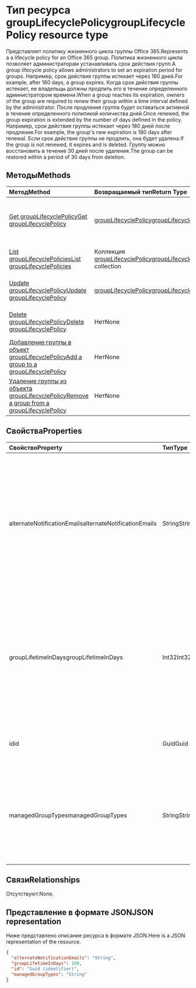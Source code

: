 # <a name="grouplifecyclepolicy-resource-type"></a><span data-ttu-id="65553-101">Тип ресурса groupLifecyclePolicy</span><span class="sxs-lookup"><span data-stu-id="65553-101">groupLifecyclePolicy resource type</span></span>

<span data-ttu-id="65553-102">Представляет политику жизненного цикла группы Office 365.</span><span class="sxs-lookup"><span data-stu-id="65553-102">Represents a a lifecycle policy for an Office 365 group.</span></span> <span data-ttu-id="65553-103">Политика жизненного цикла позволяет администраторам устанавливать срок действия групп.</span><span class="sxs-lookup"><span data-stu-id="65553-103">A group lifecycle policy allows administrators to set an expiration period for groups.</span></span> <span data-ttu-id="65553-104">Например, срок действия группы истекает через 180 дней.</span><span class="sxs-lookup"><span data-stu-id="65553-104">For example, after 180 days, a group expires.</span></span> <span data-ttu-id="65553-105">Когда срок действия группы истекает, ее владельцы должны продлить его в течение определенного администратором времени.</span><span class="sxs-lookup"><span data-stu-id="65553-105">When a group reaches its expiration, owners of the group are required to renew their group within a time interval defined by the administrator.</span></span> <span data-ttu-id="65553-106">После продления группа будет оставаться активной в течение определенного политикой количества дней.</span><span class="sxs-lookup"><span data-stu-id="65553-106">Once renewed, the group expiration is extended by the number of days defined in the policy.</span></span> <span data-ttu-id="65553-107">Например, срок действия группы истекает через 180 дней после продления.</span><span class="sxs-lookup"><span data-stu-id="65553-107">For example, the group's new expiration is 180 days after renewal.</span></span> <span data-ttu-id="65553-108">Если срок действия группы не продлить, она будет удалена.</span><span class="sxs-lookup"><span data-stu-id="65553-108">If the group is not renewed, it expires and is deleted.</span></span> <span data-ttu-id="65553-109">Группу можно восстановить в течение 30 дней после удаления.</span><span class="sxs-lookup"><span data-stu-id="65553-109">The group can be restored within a period of 30 days from deletion.</span></span>

## <a name="methods"></a><span data-ttu-id="65553-110">Методы</span><span class="sxs-lookup"><span data-stu-id="65553-110">Methods</span></span>

| <span data-ttu-id="65553-111">Метод</span><span class="sxs-lookup"><span data-stu-id="65553-111">Method</span></span> | <span data-ttu-id="65553-112">Возвращаемый тип</span><span class="sxs-lookup"><span data-stu-id="65553-112">Return Type</span></span> | <span data-ttu-id="65553-113">Описание</span><span class="sxs-lookup"><span data-stu-id="65553-113">Description</span></span> |
|:---------------|:--------|:----------|
|[<span data-ttu-id="65553-114">Get groupLifecyclePolicy</span><span class="sxs-lookup"><span data-stu-id="65553-114">Get groupLifecyclePolicy</span></span>](../api/grouplifecyclepolicy_get.md) | [<span data-ttu-id="65553-115">groupLifecyclePolicy</span><span class="sxs-lookup"><span data-stu-id="65553-115">groupLifecyclePolicy</span></span>](grouplifecyclepolicy.md) |<span data-ttu-id="65553-116">Чтение свойств и связей объекта groupLifecyclePolicy.</span><span class="sxs-lookup"><span data-stu-id="65553-116">Read properties and relationships of a groupLifecyclePolicy object.</span></span>|
|[<span data-ttu-id="65553-117">List groupLifecyclePolicies</span><span class="sxs-lookup"><span data-stu-id="65553-117">List groupLifecyclePolicies</span></span>](../api/grouplifecyclepolicy_list.md) | <span data-ttu-id="65553-118">Коллекция [groupLifecyclePolicy](grouplifecyclepolicy.md)</span><span class="sxs-lookup"><span data-stu-id="65553-118">[groupLifecyclePolicy](grouplifecyclepolicy.md) collection</span></span> | <span data-ttu-id="65553-119">Перечисление всех объектов groupLifecyclePolicy.</span><span class="sxs-lookup"><span data-stu-id="65553-119">List all the groupLifecyclePolicies.</span></span> |
|[<span data-ttu-id="65553-120">Update groupLifecyclePolicy</span><span class="sxs-lookup"><span data-stu-id="65553-120">Update groupLifecyclePolicy</span></span>](../api/grouplifecyclepolicy_update.md) | [<span data-ttu-id="65553-121">groupLifecyclePolicy</span><span class="sxs-lookup"><span data-stu-id="65553-121">groupLifecyclePolicy</span></span>](grouplifecyclepolicy.md) | <span data-ttu-id="65553-122">Обновление объекта groupLifecyclePolicy.</span><span class="sxs-lookup"><span data-stu-id="65553-122">Update a groupLifecyclePolicy object.</span></span> |
|[<span data-ttu-id="65553-123">Delete groupLifecyclePolicy</span><span class="sxs-lookup"><span data-stu-id="65553-123">Delete groupLifecyclePolicy</span></span>](../api/grouplifecyclepolicy_delete.md) | <span data-ttu-id="65553-124">Нет</span><span class="sxs-lookup"><span data-stu-id="65553-124">None</span></span> | <span data-ttu-id="65553-125">Удаление объекта groupLifecyclePolicy.</span><span class="sxs-lookup"><span data-stu-id="65553-125">Delete a groupLifecyclePolicy object.</span></span> |
|[<span data-ttu-id="65553-126">Добавление группы в объект groupLifecyclePolicy</span><span class="sxs-lookup"><span data-stu-id="65553-126">Add a group to a groupLifecyclePolicy</span></span>](../api/grouplifecyclepolicy_addgroup.md)|<span data-ttu-id="65553-127">Нет</span><span class="sxs-lookup"><span data-stu-id="65553-127">None</span></span>| <span data-ttu-id="65553-128">Добавление группы в политику жизненного цикла.</span><span class="sxs-lookup"><span data-stu-id="65553-128">Add a group to a lifecycle policy</span></span> |
|[<span data-ttu-id="65553-129">Удаление группы из объекта groupLifecyclePolicy</span><span class="sxs-lookup"><span data-stu-id="65553-129">Remove a group from a groupLifecyclePolicy</span></span>](../api/grouplifecyclepolicy_removegroup.md)|<span data-ttu-id="65553-130">Нет</span><span class="sxs-lookup"><span data-stu-id="65553-130">None</span></span>| <span data-ttu-id="65553-131">Удаление группы из политики жизненного цикла.</span><span class="sxs-lookup"><span data-stu-id="65553-131">Remove a group to a lifecycle policy.</span></span> |

## <a name="properties"></a><span data-ttu-id="65553-132">Свойства</span><span class="sxs-lookup"><span data-stu-id="65553-132">Properties</span></span>

| <span data-ttu-id="65553-133">Свойство</span><span class="sxs-lookup"><span data-stu-id="65553-133">Property</span></span> | <span data-ttu-id="65553-134">Тип</span><span class="sxs-lookup"><span data-stu-id="65553-134">Type</span></span> | <span data-ttu-id="65553-135">Описание</span><span class="sxs-lookup"><span data-stu-id="65553-135">Description</span></span> |
|:---------------|:--------|:----------|
|<span data-ttu-id="65553-136">alternateNotificationEmails</span><span class="sxs-lookup"><span data-stu-id="65553-136">alternateNotificationEmails</span></span>|<span data-ttu-id="65553-137">String</span><span class="sxs-lookup"><span data-stu-id="65553-137">String</span></span>| <span data-ttu-id="65553-138">Список адресов электронной почты для отправки уведомлений о группах без владельцев.</span><span class="sxs-lookup"><span data-stu-id="65553-138">List of email address to send notifications for groups without owners.</span></span> <span data-ttu-id="65553-139">Можно указать несколько адресов электронной почты, разделив их точкой с запятой.</span><span class="sxs-lookup"><span data-stu-id="65553-139">Multiple email address can be defined by separating email address with a semicolon.</span></span> |
|<span data-ttu-id="65553-140">groupLifetimeInDays</span><span class="sxs-lookup"><span data-stu-id="65553-140">groupLifetimeInDays</span></span>|<span data-ttu-id="65553-141">Int32</span><span class="sxs-lookup"><span data-stu-id="65553-141">Int32</span></span>| <span data-ttu-id="65553-142">Количество дней до истечения срока действия группы.</span><span class="sxs-lookup"><span data-stu-id="65553-142">Number of days before a group expires and needs to be renewed.</span></span> <span data-ttu-id="65553-143">После продления группа будет оставаться активной в течение указанного количества дней.</span><span class="sxs-lookup"><span data-stu-id="65553-143">Once renewed, the group expiration is extended by the number of days defined.</span></span> |
|<span data-ttu-id="65553-144">id</span><span class="sxs-lookup"><span data-stu-id="65553-144">id</span></span>|<span data-ttu-id="65553-145">Guid</span><span class="sxs-lookup"><span data-stu-id="65553-145">Guid</span></span>| <span data-ttu-id="65553-146">Уникальный идентификатор политики.</span><span class="sxs-lookup"><span data-stu-id="65553-146">A unique identifier for a policy.</span></span> <span data-ttu-id="65553-147">Только для чтения.</span><span class="sxs-lookup"><span data-stu-id="65553-147">Read-only.</span></span>|
|<span data-ttu-id="65553-148">managedGroupTypes</span><span class="sxs-lookup"><span data-stu-id="65553-148">managedGroupTypes</span></span>|<span data-ttu-id="65553-149">String</span><span class="sxs-lookup"><span data-stu-id="65553-149">String</span></span>| <span data-ttu-id="65553-150">Тип группы, к которому применяется политика истечения срока действия.</span><span class="sxs-lookup"><span data-stu-id="65553-150">The group type for which the expiration policy applies.</span></span> <span data-ttu-id="65553-151">Возможные значения — **All**, **Selected** и **None**.</span><span class="sxs-lookup"><span data-stu-id="65553-151">Possible values are **All**, **Selected** or **None**.</span></span> |

## <a name="relationships"></a><span data-ttu-id="65553-152">Связи</span><span class="sxs-lookup"><span data-stu-id="65553-152">Relationships</span></span>

<span data-ttu-id="65553-153">Отсутствуют.</span><span class="sxs-lookup"><span data-stu-id="65553-153">None.</span></span>

## <a name="json-representation"></a><span data-ttu-id="65553-154">Представление в формате JSON</span><span class="sxs-lookup"><span data-stu-id="65553-154">JSON representation</span></span>

<span data-ttu-id="65553-155">Ниже представлено описание ресурса в формате JSON.</span><span class="sxs-lookup"><span data-stu-id="65553-155">Here is a JSON representation of the resource.</span></span>

<!--{
  "blockType": "resource",
  "optionalProperties": [],
  "keyProperty": "id",
  "baseType": "microsoft.graph.entity",
  "@odata.type": "microsoft.graph.groupLifecyclePolicy"
}-->

```json
{
  "alternateNotificationEmails": "String",
  "groupLifetimeInDays": 180,
  "id": "Guid (identifier)",
  "managedGroupTypes": "String"
}

```

<!-- uuid: 8fcb5dbc-d5aa-4681-8e31-b001d5168d79
2015-10-25 14:57:30 UTC -->
<!-- {
  "type": "#page.annotation",
  "description": "groupLifecyclePolicy resource",
  "keywords": "",
  "section": "documentation",
  "tocPath": ""
}-->